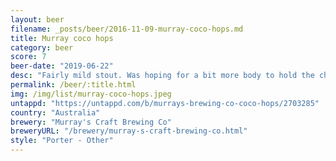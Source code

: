 ```yaml
---
layout: beer
filename: _posts/beer/2016-11-09-murray-coco-hops.md
title: Murray coco hops
category: beer
score: 7
beer-date: "2019-06-22"
desc: "Fairly mild stout. Was hoping for a bit more body to hold the chocolate and coconut"
permalink: /beer/:title.html
img: /img/list/murray-coco-hops.jpeg
untappd: "https://untappd.com/b/murrays-brewing-co-coco-hops/2703285"
country: "Australia"
brewery: "Murray's Craft Brewing Co"
breweryURL: "/brewery/murray-s-craft-brewing-co.html"
style: "Porter - Other"
---
```

